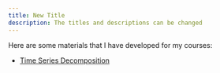```yaml
---
title: New Title
description: The titles and descriptions can be changed
---
```


Here are some materials that I have developed for my courses:

- [Time Series Decomposition](/timeseries/index.md)
